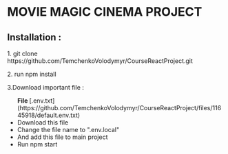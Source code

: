 


<h1>MOVIE MAGIC CINEMA PROJECT</h1>
<h2> Installation : </h2>


  <p> 1. git clone https://github.com/TemchenkoVolodymyr/CourseReactProject.git</p>
  <p> 2. run npm install </p>
  <p> 3.Download important file :
  <ul> <strong>  File </strong>  [.env.txt](https://github.com/TemchenkoVolodymyr/CourseReactProject/files/11645918/default.env.txt) 
  <li> Download  this file </li> 
  <li> Change the file name to ".env.local" </li>
  <li> And add this file to  main project </li>
  <li> Run npm start </li>
  </ul>

